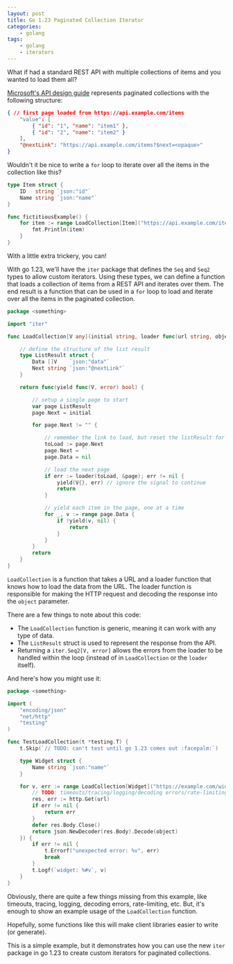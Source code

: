 ```yaml
---
layout: post
title: Go 1.23 Paginated Collection Iterator
categories:
    - golang
tags:
    - golang
    - iterators
---
```


What if had a standard REST API with multiple collections of items and you wanted to load them all?

[Microsoft's API design guide](https://github.com/microsoft/api-guidelines/blob/vNext/graph/Guidelines-deprecated.md#94-big-collections) represents paginated collections with the following structure:

```json
{ // first page loaded from https://api.example.com/items
    "value": [
        { "id": "1", "name": "item1" },
        { "id": "2", "name": "item2" }
    ],
    "@nextLink": "https://api.example.com/items?$next=<opaque>"
}
```

Wouldn't it be nice to write a `for` loop to iterate over all the items in the collection like this?

```go
type Item struct {
    ID   string `json:"id"`
    Name string `json:"name"`
}

func fictitiousExample() {
    for item := range LoadCollection[Item]("https://api.example.com/items") {
        fmt.Println(item)
    }
}
```

With a little extra trickery, you can!

<!--more-->

With go 1.23, we'll have the `iter` package that defines the `Seq` and `Seq2` types to allow custom iterators.
Using these types, we can define a function that loads a collection of items from a REST API and iterates over them.
The end result is a function that can be used in a `for` loop to load and iterate over all the items in the paginated collection.

```go
package <something>

import "iter"

func LoadCollection[V any](initial string, loader func(url string, object any) error) iter.Seq2[V, error] {

    // define the structure of the list result
	type ListResult struct {
		Data []V    `json:"data"`
		Next string `json:"@nextLink"`
	}

	return func(yield func(V, error) bool) {

		// setup a single page to start
		var page ListResult
		page.Next = initial

		for page.Next != "" {

			// remember the link to load, but reset the listResult for next load
			toLoad := page.Next
			page.Next = ``
			page.Data = nil

			// load the next page
			if err := loader(toLoad, &page); err != nil {
				yield(V{}, err) // ignore the signal to continue
				return
			}

			// yield each item in the page, one at a time
			for _, v := range page.Data {
				if !yield(v, nil) {
					return
				}
			}
		}
		return
	}
}
```

`LoadCollection` is a function that takes a URL and a loader function that knows how to load the data from the URL.
The loader function is responsible for making the HTTP request and decoding the response into the `object` parameter.

There are a few things to note about this code:

- The `LoadCollection` function is generic, meaning it can work with any type of data.
- The `ListResult` struct is used to represent the response from the API.
- Returning a `iter.Seq2[V, error]` allows the errors from the loader to be handled within the loop (instead of in `LoadCollection` or the `loader` itself).

And here's how you might use it:

```go
package <something>

import (
	"encoding/json"
	"net/http"
	"testing"
)

func TestLoadCollection(t *testing.T) {
	t.Skip(`// TODO: can't test until go 1.23 comes out :facepalm:`)

	type Widget struct {
		Name string `json:"name"`
	}

	for v, err := range LoadCollection[Widget]("https://example.com/widgets", func(url string, object any) error {
		// TODO: timeouts/tracing/logging/decoding errors/rate-limiting/etc
		res, err := http.Get(url)
		if err != nil {
			return err
		}
		defer res.Body.Close()
		return json.NewDecoder(res.Body).Decode(object)
	}) {
		if err != nil {
			t.Errorf("unexpected error: %v", err)
			break
		}
		t.Logf(`widget: %#v`, v)
	}
}

```

Obviously, there are quite a few things missing from this example, like timeouts, tracing, logging, decoding errors, rate-limiting, etc.
But, it's enough to show an example usage of the `LoadCollection` function.

Hopefully, some functions like this will make client libraries easier to write (or generate).

This is a simple example, but it demonstrates how you can use the new `iter` package in go 1.23 to create custom iterators for paginated collections.
